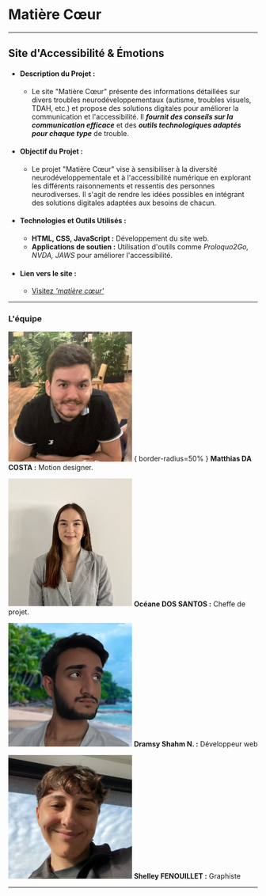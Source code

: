 
# Matière Cœur

---

## Site d'Accessibilité & Émotions

- #### **Description du Projet :**
    - Le site "Matière Cœur" présente des informations détaillées sur divers troubles neurodéveloppementaux (autisme, troubles visuels, TDAH, etc.) et propose des solutions digitales pour améliorer la communication et l'accessibilité. Il ***fournit des conseils sur la communication efficace*** et des ***outils technologiques adaptés pour chaque type*** de trouble.
    
- #### **Objectif du Projet :**
    - Le projet "Matière Cœur" vise à sensibiliser à la diversité neurodéveloppementale et à l'accessibilité numérique en explorant les différents raisonnements et ressentis des personnes neurodiverses. Il s'agit de rendre les idées possibles en intégrant des solutions digitales adaptées aux besoins de chacun.

- #### **Technologies et Outils Utilisés :**
    - **HTML, CSS, JavaScript :** Développement du site web.
    - **Applications de soutien :** Utilisation d'outils comme *Proloquo2Go, NVDA, JAWS* pour améliorer l'accessibilité.

- #### **Lien vers le site :**  
    - [Visitez *'matière cœur'*](https://cosmo-vibe.github.io/matiere-coeur/)  

---

### L'équipe

[<img src="./assets/img/pictures/da-costa-picture.jpg" width="250"/>](./assets/img/pictures/da-costa-picture.jpgraw=true "Matthias le motion designer") { border-radius=50% } **Matthias DA COSTA :** Motion designer.

[<img src="./assets/img/pictures/dos-santos-picture.jpg" width="250"/>](./assets/img/pictures/dos-santos-picture.jpgraw=true "Océane la cheffe de projet") **Océane DOS SANTOS :** Cheffe de projet.

[<img src="./assets/img/pictures/dramsy-picture.jpg" width="250"/>](./assets/img/pictures/dramsy-picture.jpgraw=true "Shahm le développeur") **Dramsy Shahm N. :** Développeur web

[<img src="./assets/img/pictures/shelley-picture.jpg" width="250"/>](./assets/img/pictures/shelley-picture.jpgraw=true "Shelley la graphiste") **Shelley FENOUILLET :** Graphiste

---
